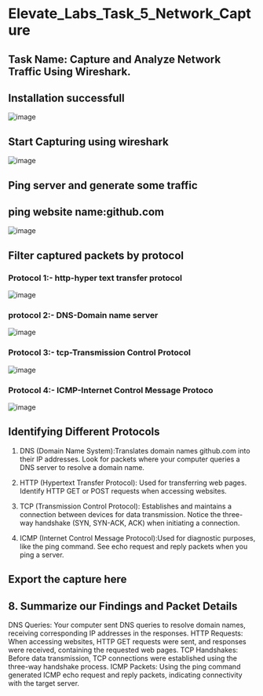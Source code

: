 # Elevate_Labs_Task_5_Network_Capture
## Task Name: Capture and Analyze Network Traffic Using Wireshark.
## Installation successfull
![image](https://github.com/user-attachments/assets/f2ba3fcf-33be-4418-81be-458fe5cf79b1)
## Start Capturing using wireshark
![image](https://github.com/user-attachments/assets/7da4d118-376d-4da0-bbd5-4852be38c21d)
## Ping server and generate some traffic
## ping website name:github.com
![image](https://github.com/user-attachments/assets/72c27944-ba8a-4624-bae8-14de8b27143c)

## Filter captured packets by protocol
### Protocol 1:- http-hyper text transfer protocol
![image](https://github.com/user-attachments/assets/bbd751ee-fe57-4609-b18d-340dd0d69b09)

### protocol 2:- DNS-Domain name server
![image](https://github.com/user-attachments/assets/bb0eede6-8dec-424c-a56d-ca1e2784b153)

### Protocol 3:- tcp-Transmission Control Protocol
![image](https://github.com/user-attachments/assets/8211419f-b480-4098-8756-712fe25a45ba)

 ### Protocol 4:- ICMP-Internet Control Message Protoco
![image](https://github.com/user-attachments/assets/86e6c35b-8e30-4f3d-8ebc-778d6528659f)

## Identifying Different Protocols

1. DNS (Domain Name System):Translates domain names github.com into  their IP addresses.
Look for packets where your computer queries a DNS server to resolve a domain name.

2. HTTP (Hypertext Transfer Protocol): Used for transferring web pages.
Identify HTTP GET or POST requests when accessing websites.

3. TCP (Transmission Control Protocol): Establishes and maintains a connection between devices for data transmission.
Notice the three-way handshake (SYN, SYN-ACK, ACK) when initiating a connection.

4. ICMP (Internet Control Message Protocol):Used for diagnostic purposes, like the ping command.
See echo request and reply packets when you ping a server.

## Export the capture here



## 8. Summarize our Findings and Packet Details
DNS Queries: Your computer sent DNS queries to resolve domain names, receiving corresponding IP addresses in the responses.
HTTP Requests: When accessing websites, HTTP GET requests were sent, and responses were received, containing the requested web pages.
TCP Handshakes: Before data transmission, TCP connections were established using the three-way handshake process.
ICMP Packets: Using the ping command generated ICMP echo request and reply packets, indicating connectivity with the target server.






